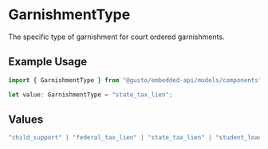 # GarnishmentType

The specific type of garnishment for court ordered garnishments.

## Example Usage

```typescript
import { GarnishmentType } from "@gusto/embedded-api/models/components";

let value: GarnishmentType = "state_tax_lien";
```

## Values

```typescript
"child_support" | "federal_tax_lien" | "state_tax_lien" | "student_loan" | "creditor_garnishment" | "federal_loan" | "other_garnishment"
```